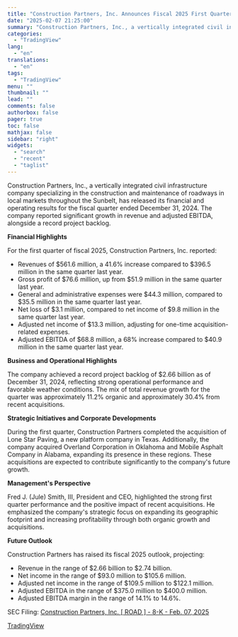 ```yaml
---
title: "Construction Partners, Inc. Announces Fiscal 2025 First Quarter Results"
date: "2025-02-07 21:25:00"
summary: "Construction Partners, Inc., a vertically integrated civil infrastructure company specializing in the construction and maintenance of roadways in local markets throughout the Sunbelt, has released its financial and operating results for the fiscal quarter ended December 31, 2024. The company reported significant growth in revenue and adjusted EBITDA, alongside a..."
categories:
  - "TradingView"
lang:
  - "en"
translations:
  - "en"
tags:
  - "TradingView"
menu: ""
thumbnail: ""
lead: ""
comments: false
authorbox: false
pager: true
toc: false
mathjax: false
sidebar: "right"
widgets:
  - "search"
  - "recent"
  - "taglist"
---
```


Construction Partners, Inc., a vertically integrated civil infrastructure company specializing in the construction and maintenance of roadways in local markets throughout the Sunbelt, has released its financial and operating results for the fiscal quarter ended December 31, 2024. The company reported significant growth in revenue and adjusted EBITDA, alongside a record project backlog.

**Financial Highlights**

For the first quarter of fiscal 2025, Construction Partners, Inc. reported:

* Revenues of $561.6 million, a 41.6% increase compared to $396.5 million in the same quarter last year.
* Gross profit of $76.6 million, up from $51.9 million in the same quarter last year.
* General and administrative expenses were $44.3 million, compared to $35.5 million in the same quarter last year.
* Net loss of $3.1 million, compared to net income of $9.8 million in the same quarter last year.
* Adjusted net income of $13.3 million, adjusting for one-time acquisition-related expenses.
* Adjusted EBITDA of $68.8 million, a 68% increase compared to $40.9 million in the same quarter last year.

**Business and Operational Highlights**

The company achieved a record project backlog of $2.66 billion as of December 31, 2024, reflecting strong operational performance and favorable weather conditions. The mix of total revenue growth for the quarter was approximately 11.2% organic and approximately 30.4% from recent acquisitions.

**Strategic Initiatives and Corporate Developments**

During the first quarter, Construction Partners completed the acquisition of Lone Star Paving, a new platform company in Texas. Additionally, the company acquired Overland Corporation in Oklahoma and Mobile Asphalt Company in Alabama, expanding its presence in these regions. These acquisitions are expected to contribute significantly to the company's future growth.

**Management's Perspective**

Fred J. (Jule) Smith, III, President and CEO, highlighted the strong first quarter performance and the positive impact of recent acquisitions. He emphasized the company's strategic focus on expanding its geographic footprint and increasing profitability through both organic growth and acquisitions.

**Future Outlook**

Construction Partners has raised its fiscal 2025 outlook, projecting:

* Revenue in the range of $2.66 billion to $2.74 billion.
* Net income in the range of $93.0 million to $105.6 million.
* Adjusted net income in the range of $109.5 million to $122.1 million.
* Adjusted EBITDA in the range of $375.0 million to $400.0 million.
* Adjusted EBITDA margin in the range of 14.1% to 14.6%.

SEC Filing: [Construction Partners, Inc. [ ROAD ] - 8-K - Feb. 07, 2025](https://www.sec.gov/Archives/edgar/data/1718227/000171822725000018/road-20250207.htm)

[TradingView](https://www.tradingview.com/news/tradingview:2907ee073d69d:0-construction-partners-inc-announces-fiscal-2025-first-quarter-results/)
